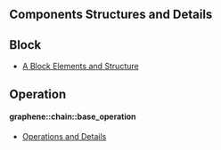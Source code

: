 ## Components Structures and Details


## Block

- [A Block Elements and Structure](../knowledge_base/shared_files/structures/BitShares-Block-Structurev1.pdf)

## Operation 

#### graphene::chain::base_operation

- [Operations and Details](../components/operations.md#bitshares-core---graphenechain)

